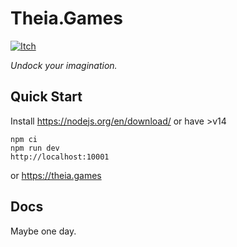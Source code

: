 # Theia.Games

[![Itch](https://github.com/AGoblinKing/theia.games/actions/workflows/itch.yml/badge.svg)](https://github.com/AGoblinKing/theia.games/actions/workflows/itch.yml)

_Undock your imagination._

## Quick Start

Install https://nodejs.org/en/download/ or have >v14

```
npm ci
npm run dev
http://localhost:10001
```

or https://theia.games

## Docs

Maybe one day.

